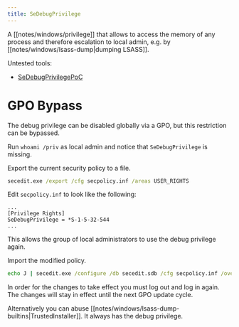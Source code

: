 ```yaml
---
title: SeDebugPrivilege
---
```


A [[notes/windows/privilege]] that allows to access the memory of any process and therefore escalation to local admin, e.g. by [[notes/windows/lsass-dump|dumping LSASS]].

Untested tools:

- [SeDebugPrivilegePoC](https://github.com/daem0nc0re/PrivFu/blob/main/PrivilegedOperations/SeDebugPrivilegePoC)

# GPO Bypass

The debug privilege can be disabled globally via a GPO, but this restriction can be bypassed.

Run `whoami /priv` as local admin and notice that `SeDebugPrivilege` is missing.

Export the current security policy to a file.

~~~ bat
secedit.exe /export /cfg secpolicy.inf /areas USER_RIGHTS
~~~

Edit `secpolicy.inf` to look like the following:

~~~
...
[Privilege Rights]
SeDebugPrivilege = *S-1-5-32-544
...
~~~

This allows the group of local administrators to use the debug privilege again.

Import the modified policy.

~~~ bat
echo J | secedit.exe /configure /db secedit.sdb /cfg secpolicy.inf /overwrite /areas USER_RIGHTS
~~~

In order for the changes to take effect you must log out and log in again.
The changes will stay in effect until the next GPO update cycle.

Alternatively you can abuse [[notes/windows/lsass-dump-builtins|TrustedInstaller]].
It always has the debug privilege.
